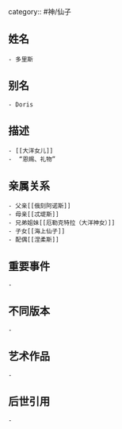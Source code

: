 category:: #神/仙子
## 姓名
	- 多里斯
## 别名
	- Doris
## 描述
	- [[大洋女儿]]
	-  “恩赐、礼物”
## 亲属关系
	- 父亲[[俄刻阿诺斯]]
	- 母亲[[忒堤斯]]
	- 兄弟姐妹[[厄勒克特拉（大洋神女）]]
	- 子女[[海上仙子]]
	- 配偶[[涅柔斯]]
## 重要事件
	-
## 不同版本
	-
## 艺术作品
	-
## 后世引用
	-
